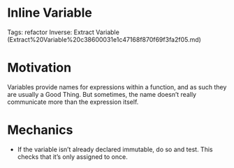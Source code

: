 # Inline Variable

Tags: refactor
Inverse: Extract Variable (Extract%20Variable%20c38600031e1c47168f870f69f3fa2f05.md)

# Motivation

Variables provide names for expressions within a function, and as such they are usually a Good Thing. But sometimes, the name doesn’t really communicate more than the expression itself.

# Mechanics

- If the variable isn’t already declared immutable, do so and test. This checks that it’s only assigned to once.